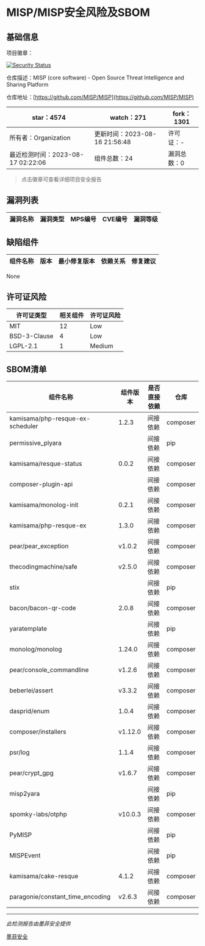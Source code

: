 # MISP/MISP安全风险及SBOM

## 基础信息

项目徽章：

[![Security Status](https://www.murphysec.com/platform3/v31/badge/1691877769921454080.svg)](https://www.murphysec.com/console/report/1691877769141313536/1691877769921454080)

仓库描述：MISP (core software) - Open Source Threat Intelligence and Sharing Platform

仓库地址：[https://github.com/MISP/MISP](https://github.com/MISP/MISP)

| star：4574 | watch：271 | fork：1301 |
| ----------- | -------------- | ------------ |
| 所有者：Organization | 更新时间：2023-08-16 21:56:48 | 许可证：- |
| 最近检测时间：2023-08-17 02:22:06 | 组件总数：24 | 漏洞总数：0 |

> 点击徽章可查看详细项目安全报告



## 漏洞列表

| 漏洞名称 | 漏洞类型 | MPS编号 | CVE编号 | 漏洞等级 |
| ------- | ------ | ------- | ------ | ----- |





## 缺陷组件

| 组件名称 | 版本 | 最小修复版本 | 依赖关系 | 修复建议 |
| -------- | ---- | ------------ | -------- | -------- |
None




## 许可证风险

| 许可证类型 | 相关组件 | 许可证风险 |
| ---------- | -------- | ---------- |
|MIT|12|Low|
|BSD-3-Clause|4|Low|
|LGPL-2.1|1|Medium|




## SBOM清单

| 组件名称 | 组件版本 | 是否直接依赖 | 仓库 |
| -------- | -------- | ------------ | ---- |
|kamisama/php-resque-ex-scheduler|1.2.3|间接依赖|composer|
|permissive_plyara||间接依赖|pip|
|kamisama/resque-status|0.0.2|间接依赖|composer|
|composer-plugin-api||间接依赖|composer|
|kamisama/monolog-init|0.2.1|间接依赖|composer|
|kamisama/php-resque-ex|1.3.0|间接依赖|composer|
|pear/pear_exception|v1.0.2|间接依赖|composer|
|thecodingmachine/safe|v2.5.0|间接依赖|composer|
|stix||间接依赖|pip|
|bacon/bacon-qr-code|2.0.8|间接依赖|composer|
|yaratemplate||间接依赖|pip|
|monolog/monolog|1.24.0|间接依赖|composer|
|pear/console_commandline|v1.2.6|间接依赖|composer|
|beberlei/assert|v3.3.2|间接依赖|composer|
|dasprid/enum|1.0.4|间接依赖|composer|
|composer/installers|v1.12.0|间接依赖|composer|
|psr/log|1.1.4|间接依赖|composer|
|pear/crypt_gpg|v1.6.7|间接依赖|composer|
|misp2yara||间接依赖|pip|
|spomky-labs/otphp|v10.0.3|间接依赖|composer|
|PyMISP||间接依赖|pip|
|MISPEvent||间接依赖|pip|
|kamisama/cake-resque|4.1.2|间接依赖|composer|
|paragonie/constant_time_encoding|v2.6.3|间接依赖|composer|


------

*此检测报告由墨菲安全提供*

[墨菲安全](www.murphysec.com)